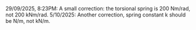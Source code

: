 29/09/2025, 8:23PM: A small correction: the torsional spring is 200 Nm/rad, not 200 kNm/rad. 
5/10/2025: Another correction, spring constant k should be N/m, not kN/m.
